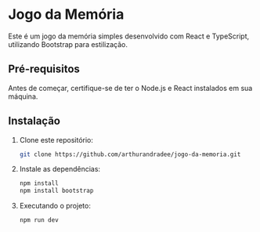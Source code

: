 # Jogo da Memória

Este é um jogo da memória simples desenvolvido com React e TypeScript, utilizando Bootstrap para estilização.

## Pré-requisitos

Antes de começar, certifique-se de ter o Node.js e React instalados em sua máquina.

## Instalação

1. Clone este repositório:
   ```bash
   git clone https://github.com/arthurandradee/jogo-da-memoria.git

2. Instale as dependências:
   ```bash
   npm install
   npm install bootstrap

3. Executando o projeto:
   ```
   npm run dev